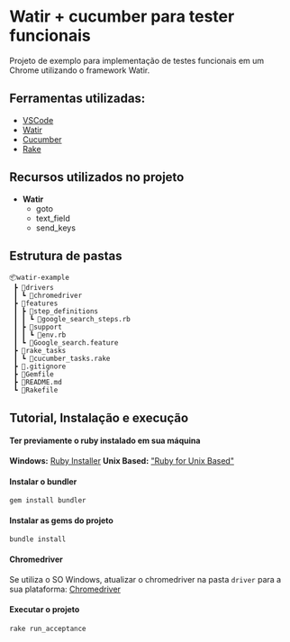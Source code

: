 # Watir + cucumber para tester funcionais
Projeto de exemplo para implementação de testes funcionais em um Chrome utilizando o framework  Watir.

## Ferramentas utilizadas:
- [VSCode](https://code.visualstudio.com/ "VSCode")
- [Watir](http://watir.com/ "Watir")
- [Cucumber](https://cucumber.io/docs/tools/ruby/ "Cucumber")
- [Rake](https://github.com/ruby/rake "Rake")

## Recursos utilizados no projeto
- **Watir**
	- goto
	- text_field
	- send_keys

## Estrutura de pastas

```
📦watir-example
 ┣ 📂drivers
 ┃ ┗ 📜chromedriver
 ┣ 📂features
 ┃ ┣ 📂step_definitions
 ┃ ┃ ┗ 📜google_search_steps.rb
 ┃ ┣ 📂support
 ┃ ┃ ┗ 📜env.rb
 ┃ ┗ 📜Google_search.feature
 ┣ 📂rake_tasks
 ┃ ┗ 📜cucumber_tasks.rake
 ┣ 📜.gitignore
 ┣ 📜Gemfile
 ┣ 📜README.md
 ┗ 📜Rakefile
```

## Tutorial, Instalação e execução

#### **Ter previamente o ruby instalado em sua máquina**
**Windows:** [Ruby Installer](https://rubyinstaller.org/  "Ruby Installer")
**Unix Based:** ["Ruby for Unix Based"](https://www.ruby-lang.org/pt/documentation/installation/ "Ruby for Unix Based")

#### Instalar o bundler
`gem install bundler`

#### Instalar as gems do projeto
`bundle install`

#### Chromedriver
Se utiliza o SO Windows, atualizar o chromedriver na pasta `driver` para a sua plataforma: [Chromedriver](https://chromedriver.chromium.org/downloads "Chromedriver")

#### Executar o projeto
`rake run_acceptance`


